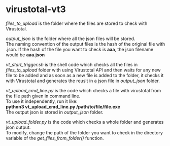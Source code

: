 # virustotal-vt3
<i>files_to_upload</i> is the folder where the files are stored to check with Virustotal.

<i>output_json</i> is the folder where all the json files will be stored. <br>
The naming convention of the output files is the hash of the original file with .json. If the hash of the file you want to check is <b>aaa</b>,  the json filename would be <b>aaa.json</b>

<i>vt_start_trigger.sh</i> is the shell code which checks all the files in <i>files_to_upload</i> folder with using Virustotal API and then waits for any new file to be added and as soon as a new file is added to the folder, it checks it with Virustotal and generates the reuslt in a json file in <i>output_json</i> folder.

<i>vt_upload_cmd_line.py</i> is the code which checks a file with virustotal from the file path given in command line.<br>
To use it independently, run it like:<br>
<t><b>python3 vt_upload_cmd_line.py /path/to/file/file.exe</b><br>
The output json is stored in <i>output_json</i> folder.

<i>vt_upload_folder.py</i> is the code which checks a whole folder and generates json output.<br>
To modify, change the path of the folder you want to check in the directory variable of the <i>get_files_from_folder()</i> function.
